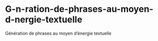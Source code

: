 # G-n-ration-de-phrases-au-moyen-d-nergie-textuelle
Génération de phrases au moyen d’énergie textuelle
